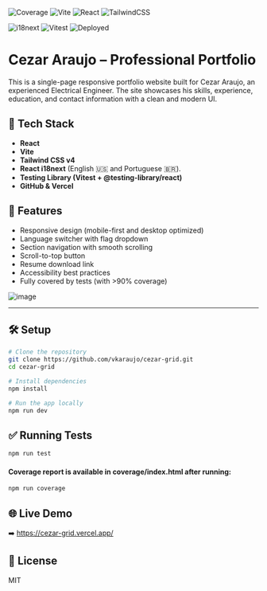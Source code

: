 ![Coverage](https://img.shields.io/badge/Coverage-92.52%25-brightgreen?style=flat-square)
![Vite](https://img.shields.io/badge/Vite-646CFF?style=flat-square&logo=vite&logoColor=white)
![React](https://img.shields.io/badge/React-20232A?style=flat-square&logo=react&logoColor=61DAFB)
![TailwindCSS](https://img.shields.io/badge/Tailwind_CSS-38B2AC?style=flat-square&logo=tailwind-css&logoColor=white)

![i18next](https://img.shields.io/badge/i18n-ready-008080?style=flat-square)
![Vitest](https://img.shields.io/badge/Tested%20with-Vitest-6E9F18?style=flat-square&logo=vitest&logoColor=white)
![Deployed](https://img.shields.io/badge/Deployed%20on-Vercel-black?style=flat-square&logo=vercel)


# Cezar Araujo – Professional Portfolio

This is a single-page responsive portfolio website built for Cezar Araujo, an experienced Electrical Engineer. The site showcases his skills, experience, education, and contact information with a clean and modern UI.

## 🚀 Tech Stack

- **React**
- **Vite**
- **Tailwind CSS v4**
- **React i18next** (English 🇺🇸 and Portuguese 🇧🇷).
- **Testing Library (Vitest + @testing-library/react)**
- **GitHub & Vercel**

## 📄 Features

- Responsive design (mobile-first and desktop optimized)
- Language switcher with flag dropdown
- Section navigation with smooth scrolling
- Scroll-to-top button
- Resume download link
- Accessibility best practices
- Fully covered by tests (with >90% coverage)

![image](https://github.com/user-attachments/assets/684a3d7b-7535-467e-88cf-23c95c6b8ce3)

---

## 🛠️ Setup

```bash
# Clone the repository
git clone https://github.com/vkaraujo/cezar-grid.git
cd cezar-grid

# Install dependencies
npm install

# Run the app locally
npm run dev
```

## ✅ Running Tests

```bash
npm run test
```
#### Coverage report is available in coverage/index.html after running:

```bash
npm run coverage
```

## 🌐 Live Demo

➡️ https://cezar-grid.vercel.app/

## 📄 License

MIT